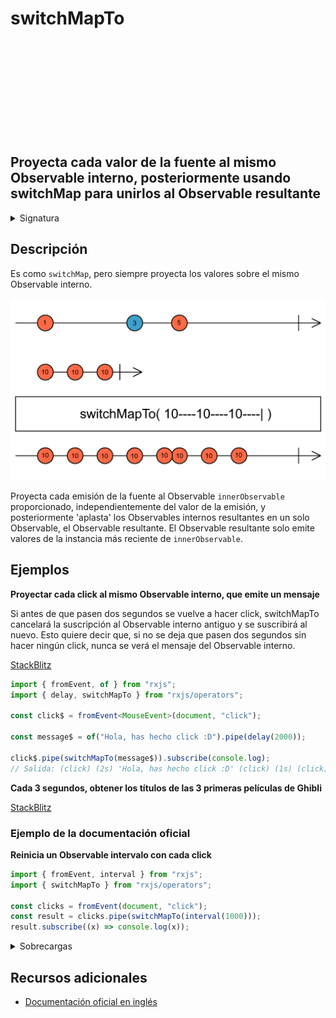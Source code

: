 <div class="page-heading">

# switchMapTo

<a target="_blank" href="https://github.com/ReactiveX/rxjs/blob/master/src/internal/operators/switchMapTo.ts">
<svg>
  <use xlink:href="/assets/icons/github.svg#github"></use>
</svg>
</a>
</div>

<h2 class="subtitle"> Proyecta cada valor de la fuente al mismo Observable interno, posteriormente usando switchMap para unirlos al Observable resultante
</h2>

<details>
<summary>Signatura</summary>

### Firma

`switchMapTo<T, I, R>(innerObservable: any, resultSelector?: (outerValue: T, innerValue: I, outerIndex: number, innerIndex: number) => R): OperatorFunction<T, I | R>`

### Parámetros

<table>
<tr><td>innerObservable</td><td>Un Observable que reemplaza cada valor emitido por el Observable fuente.</td></tr>
<tr><td>resultSelector</td><td>Opcional. El valor por defecto es <code>undefined</code>.
Tipo: <code>(outerValue: T, innerValue: I, outerIndex: number, innerIndex: number) => R</code>.</td></tr>
</table>

### Retorna

`OperatorFunction<T, I | R>`: Un Observable que emite elementos del `innerObservable` cada vez que el Observable fuente emite un valor. Se obtienen los valores del Observable interno más reciente.

</details>

## Descripción

Es como `switchMap`, pero siempre proyecta los valores sobre el mismo Observable interno.

<img src="assets/images/marble-diagrams/transformation/switchMapTo.png" alt="Diagrama de canicas del operador switchMapTo">

Proyecta cada emisión de la fuente al Observable `innerObservable` proporcionado, independientemente del valor de la emisión, y posteriormente 'aplasta' los Observables internos resultantes en un solo Observable, el Observable resultante. El Observable resultante solo emite valores de la instancia más reciente de `innerObservable`.

## Ejemplos

**Proyectar cada click al mismo Observable interno, que emite un mensaje**

Si antes de que pasen dos segundos se vuelve a hacer click, switchMapTo cancelará la suscripción al Observable interno antiguo y se suscribirá al nuevo. Esto quiere decir que, si no se deja que pasen dos segundos sin hacer ningún click, nunca se verá el mensaje del Observable interno.

<a target="_blank" href="https://stackblitz.com/edit/rxjs-switchmapto-1?file=index.ts">StackBlitz</a>

```typescript
import { fromEvent, of } from "rxjs";
import { delay, switchMapTo } from "rxjs/operators";

const click$ = fromEvent<MouseEvent>(document, "click");

const message$ = of("Hola, has hecho click :D").pipe(delay(2000));

click$.pipe(switchMapTo(message$)).subscribe(console.log);
// Salida: (click) (2s) 'Hola, has hecho click :D' (click) (1s) (click) (2s) 'Hola, has hecho click :D'...
```

**Cada 3 segundos, obtener los títulos de las 3 primeras películas de Ghibli**

<a target="_blank" href="https://stackblitz.com/edit/rxjs-switchmapto-2?file=index.ts">StackBlitz</a>

<!-- TODO example -->

### Ejemplo de la documentación oficial

**Reinicia un Observable intervalo con cada click**

```javascript
import { fromEvent, interval } from "rxjs";
import { switchMapTo } from "rxjs/operators";

const clicks = fromEvent(document, "click");
const result = clicks.pipe(switchMapTo(interval(1000)));
result.subscribe((x) => console.log(x));
```

<details>
<summary>Sobrecargas</summary>
<div class="overload-container">

<div class="overload-section">

### Firma

`switchMapTo(observable: any): OperatorFunction<any, R>`

### Parámetros

<table>
<tr><td>observable</td><td>Tipo: <code>any</code>.</td></tr>
</table>

### Retorna

`OperatorFunction<any, R>`

</div>

<div class="overload-section">

### Firma

`switchMapTo(observable: any, resultSelector: undefined): OperatorFunction<T, R>`

### Parámetros

<table>
<tr><td>observable</td><td>Tipo: <code>any</code>.</td></tr>
<tr><td>resultSelector</td><td>Tipo: <code>undefined</code>.</td></tr>
</table>

### Retorna

`OperatorFunction<T, R>`

</div>

<div class="overload-section">

### Firma

`switchMapTo(observable: any, resultSelector: (outerValue: T, innerValue: I, outerIndex: number, innerIndex: number) => R): OperatorFunction<T, R>`

### Parámetros

<table>
<tr><td>observable</td><td>Tipo: <code>any</code>.</td></tr>
<tr><td>resultSelector</td><td>Tipo: <code>(outerValue: T, innerValue: I, outerIndex: number, innerIndex: number) => R</code>.</td></tr>
</table>

### Retorna

`OperatorFunction<T, R>`

</div>

</div>
</details>

## Recursos adicionales

- [Documentación oficial en inglés](https://rxjs-dev.firebaseapp.com/api/operators/switchMapTo)
